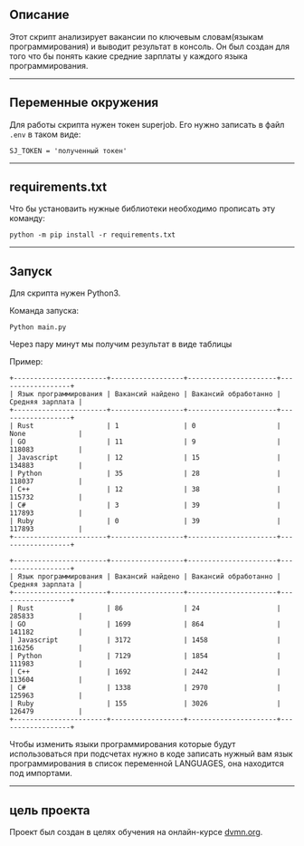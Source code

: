 ## Описание
Этот скрипт анализирует вакансии по ключевым словам(языкам программирования) и выводит результат в консоль. Он был создан для того что бы понять какие средние зарплаты у каждого языка программирования.

---
## Переменные окружения
Для работы скрипта нужен токен superjob. Его нужно записать в файл `.env` в таком виде:
```
SJ_TOKEN = 'полученный токен'
```
---
## requirements.txt

Что бы установаить нужные библиотеки необходимо прописать эту команду:
```shell
python -m pip install -r requirements.txt
```
---
## Запуск
Для скрипта нужен Python3.

Команда запуска:
```shell
Python main.py
```
Через пару минут мы получим результат в виде таблицы

Пример:
```shell
+-----------------------+------------------+----------------------+------------------+
| Язык программирования | Вакансий найдено | Вакансий обработанно | Средняя зарплата |
+-----------------------+------------------+----------------------+------------------+
| Rust                  | 1                | 0                    | None             |
| GO                    | 11               | 9                    | 118083           |
| Javascript            | 12               | 15                   | 134883           |
| Python                | 35               | 28                   | 118037           |
| C++                   | 12               | 38                   | 115732           |
| C#                    | 3                | 39                   | 117893           |
| Ruby                  | 0                | 39                   | 117893           |
+-----------------------+------------------+----------------------+------------------+

+-----------------------+------------------+----------------------+------------------+
| Язык программирования | Вакансий найдено | Вакансий обработанно | Средняя зарплата |
+-----------------------+------------------+----------------------+------------------+
| Rust                  | 86               | 24                   | 285833           |
| GO                    | 1699             | 864                  | 141182           |
| Javascript            | 3172             | 1458                 | 116256           |
| Python                | 7129             | 1854                 | 111983           |
| C++                   | 1692             | 2442                 | 113604           |
| C#                    | 1338             | 2970                 | 125963           |
| Ruby                  | 155              | 3026                 | 126479           |
+-----------------------+------------------+----------------------+------------------+
```
Чтобы изменить языки программирования которые будут использоваться при подсчетах нужно в коде записать нужный вам язык программирования в список переменной  LANGUAGES, она находится под импортами.

---
## цель проекта
Проект был создан в целях обучения на онлайн-курсе [dvmn.org](https://dvmn.org/).

